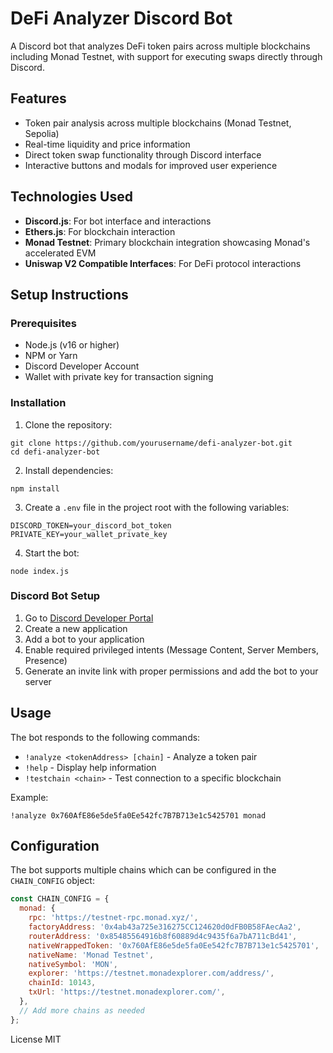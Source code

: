 # DeFi Analyzer Discord Bot

A Discord bot that analyzes DeFi token pairs across multiple blockchains including Monad Testnet, with support for executing swaps directly through Discord.

## Features

- Token pair analysis across multiple blockchains (Monad Testnet, Sepolia)
- Real-time liquidity and price information
- Direct token swap functionality through Discord interface
- Interactive buttons and modals for improved user experience

## Technologies Used

- **Discord.js**: For bot interface and interactions
- **Ethers.js**: For blockchain interaction
- **Monad Testnet**: Primary blockchain integration showcasing Monad's accelerated EVM
- **Uniswap V2 Compatible Interfaces**: For DeFi protocol interactions

## Setup Instructions

### Prerequisites

- Node.js (v16 or higher)
- NPM or Yarn
- Discord Developer Account
- Wallet with private key for transaction signing

### Installation

1. Clone the repository:

```
git clone https://github.com/yourusername/defi-analyzer-bot.git
cd defi-analyzer-bot
```

2. Install dependencies:

```
npm install
```

3. Create a `.env` file in the project root with the following variables:

```
DISCORD_TOKEN=your_discord_bot_token
PRIVATE_KEY=your_wallet_private_key
```

4. Start the bot:

```
node index.js
```

### Discord Bot Setup

1. Go to [Discord Developer Portal](https://discord.com/developers/applications)
2. Create a new application
3. Add a bot to your application
4. Enable required privileged intents (Message Content, Server Members, Presence)
5. Generate an invite link with proper permissions and add the bot to your server

## Usage

The bot responds to the following commands:

- `!analyze <tokenAddress> [chain]` - Analyze a token pair
- `!help` - Display help information
- `!testchain <chain>` - Test connection to a specific blockchain

Example:

```
!analyze 0x760AfE86e5de5fa0Ee542fc7B7B713e1c5425701 monad
```

## Configuration

The bot supports multiple chains which can be configured in the `CHAIN_CONFIG` object:

```javascript
const CHAIN_CONFIG = {
  monad: {
    rpc: 'https://testnet-rpc.monad.xyz/',
    factoryAddress: '0x4ab43a725e316275CC124620d0dFB0B58FAecAa2',
    routerAddress: '0x85485564916b8f60889d4c9435f6a7bA711cBd41',
    nativeWrappedToken: '0x760AfE86e5de5fa0Ee542fc7B7B713e1c5425701',
    nativeName: 'Monad Testnet',
    nativeSymbol: 'MON',
    explorer: 'https://testnet.monadexplorer.com/address/',
    chainId: 10143,
    txUrl: 'https://testnet.monadexplorer.com/',
  },
  // Add more chains as needed
};
```

License
MIT

```

```
